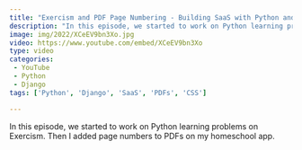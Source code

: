 ```yaml
---
title: "Exercism and PDF Page Numbering - Building SaaS with Python and Django #149"
description: "In this episode, we started to work on Python learning problems on Exercism. Then I added page numbers to PDFs on my homeschool app."
image: img/2022/XCeEV9bn3Xo.jpg
video: https://www.youtube.com/embed/XCeEV9bn3Xo
type: video
categories:
 - YouTube
 - Python
 - Django
tags: ['Python', 'Django', 'SaaS', 'PDFs', 'CSS']

---
```


In this episode, we started to work on Python learning problems on Exercism. Then I added page numbers to PDFs on my homeschool app.
